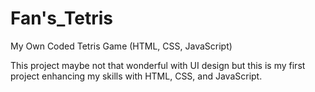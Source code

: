 # Fan's_Tetris
My Own Coded Tetris Game (HTML, CSS, JavaScript)

This project maybe not that wonderful with UI design but this is my first project enhancing my skills with HTML, CSS, and JavaScript.
